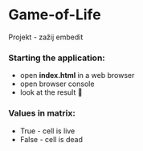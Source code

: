 # Game-of-Life
Projekt - zažij embedit

### Starting the application:
-  open **index.html** in a web browser
-  open browser console 
-  look at the result :rocket:

### Values in matrix:
-   True - cell is live
-   False - cell is dead
